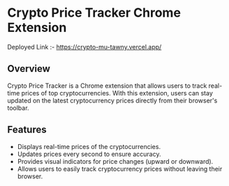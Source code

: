 # Crypto Price Tracker Chrome Extension

Deployed Link :- https://crypto-mu-tawny.vercel.app/

## Overview

Crypto Price Tracker is a Chrome extension that allows users to track real-time prices of top cryptocurrencies. With this extension, users can stay updated on the latest cryptocurrency prices directly from their browser's toolbar.

## Features

- Displays real-time prices of the cryptocurrencies.
- Updates prices every second to ensure accuracy.
- Provides visual indicators for price changes (upward or downward).
- Allows users to easily track cryptocurrency prices without leaving their browser.
